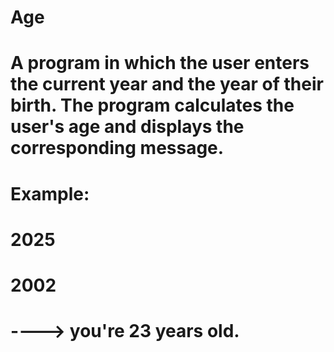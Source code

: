 # Age
# A program in which the user enters the current year and the year of their birth. The program calculates the user's age and displays the corresponding message.
# Example:
# 2025
# 2002
# ----> you're 23 years old.
